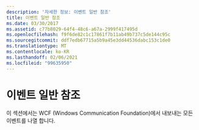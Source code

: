 ```yaml
---
description: '자세한 정보: 이벤트 일반 참조'
title: 이벤트 일반 참조
ms.date: 03/30/2017
ms.assetid: c77b8029-64f4-48c6-a67a-2999f417495d
ms.openlocfilehash: f9f6de82c1c17861f7b11ab49b737c5de144c95c
ms.sourcegitcommit: ddf7edb67715a5b9a45e3dd44536dabc153c1de0
ms.translationtype: MT
ms.contentlocale: ko-KR
ms.lasthandoff: 02/06/2021
ms.locfileid: "99635950"
---
```

# <a name="events-general-reference"></a>이벤트 일반 참조

이 섹션에서는 WCF (Windows Communication Foundation)에서 내보내는 모든 이벤트를 나열 합니다.
